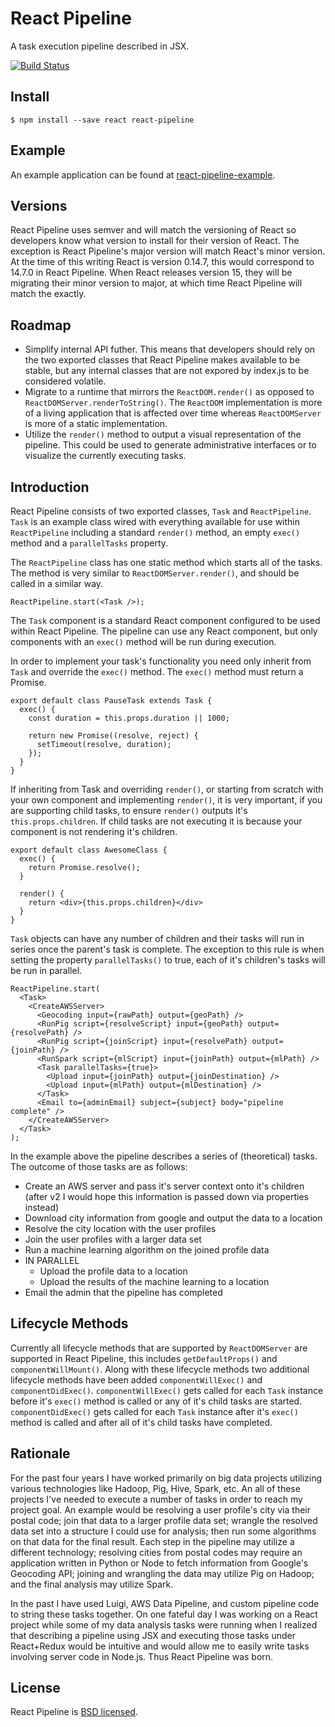 # React Pipeline

A task execution pipeline described in JSX.

[![Build Status](https://api.travis-ci.org/mbrio/react-pipeline.svg?branch=master)](https://travis-ci.org/mbrio/react-pipeline)

## Install

```
$ npm install --save react react-pipeline
```

## Example

An example application can be found at
[react-pipeline-example](https://github.com/mbrio/react-pipeline-example).

## Versions

React Pipeline uses semver and will match the versioning of React so developers
know what version to install for their version of React. The exception is React
Pipeline's major version will match React's minor version. At the time of this
writing React is version 0.14.7, this would correspond to 14.7.0 in React
Pipeline. When React releases version 15, they will be migrating their minor
version to major, at which time React Pipeline will match the exactly.

## Roadmap

- Simplify internal API futher. This means that developers should rely on the
  two exported classes that React Pipeline makes available to be stable, but
  any internal classes that are not expored by index.js to be considered
  volatile.
- Migrate to a runtime that mirrors the `ReactDOM.render()` as
  opposed to `ReactDOMServer.renderToString()`. The `ReactDOM` implementation is
  more of a living application that is affected over time whereas
  `ReactDOMServer` is more of a static implementation.
- Utilize the `render()` method to output a visual representation
  of the pipeline. This could be used to generate administrative interfaces or
  to visualize the currently executing tasks.

## Introduction

React Pipeline consists of two exported classes, `Task` and `ReactPipeline`.
`Task` is an example class wired with everything available for use within
`ReactPipeline` including a standard `render()` method, an empty `exec()` method
and a `parallelTasks` property.

The `ReactPipeline` class has one static method which starts all of the tasks.
The method is very similar to `ReactDOMServer.render()`, and should be called
in a similar way.

```
ReactPipeline.start(<Task />);
```

The `Task` component is a standard React component configured to be used within
React Pipeline. The pipeline can use any React component, but only components
with an `exec()` method will be run during execution.

In order to implement your task's functionality you need only inherit from
`Task` and override the `exec()` method.  The `exec()` method must return a Promise.

```
export default class PauseTask extends Task {
  exec() {
    const duration = this.props.duration || 1000;

    return new Promise((resolve, reject) {
      setTimeout(resolve, duration);
    });
  }
}
```

If inheriting from Task and overriding `render()`, or starting from scratch with
your own component and implementing `render()`, it is very important, if you are
supporting child tasks, to ensure `render()` outputs it's `this.props.children`.
If child tasks are not executing it is because your component is not rendering
it's children.

```
export default class AwesomeClass {
  exec() {
    return Promise.resolve();
  }

  render() {
    return <div>{this.props.children}</div>
  }
}
```

`Task` objects can have any number of children and their tasks will run in
series once the parent's task is complete. The exception to this rule is when
setting the property `parallelTasks()` to true, each of it's children's tasks
will be run in parallel.

```
ReactPipeline.start(
  <Task>
    <CreateAWSServer>
      <Geocoding input={rawPath} output={geoPath} />
      <RunPig script={resolveScript} input={geoPath} output={resolvePath} />
      <RunPig script={joinScript} input={resolvePath} output={joinPath} />
      <RunSpark script={mlScript} input={joinPath} output={mlPath} />
      <Task parallelTasks={true}>
        <Upload input={joinPath} output={joinDestination} />
        <Upload input={mlPath} output={mlDestination} />
      </Task>
      <Email to={adminEmail} subject={subject} body="pipeline complete" />
    </CreateAWSServer>
  </Task>
);
```

In the example above the pipeline describes a series of (theoretical) tasks.
The outcome of those tasks are as follows:

- Create an AWS server and pass it's server context onto it's children (after v2
  I would hope this information is passed down via properties instead)
- Download city information from google and output the data to a location
- Resolve the city location with the user profiles
- Join the user profiles with a larger data set
- Run a machine learning algorithm on the joined profile data
- IN PARALLEL
  - Upload the profile data to a location
  - Upload the results of the machine learning to a location
- Email the admin that the pipeline has completed

## Lifecycle Methods

Currently all lifecycle methods that are supported by `ReactDOMServer` are
supported in React Pipeline, this includes `getDefaultProps()` and
`componentWillMount()`. Along with these lifecycle methods two additional
lifecycle methods have been added `componentWillExec()` and
`componentDidExec()`.  `componentWillExec()` gets called for each `Task`
instance before it's `exec()` method is called or any of it's child tasks are
started. `componentDidExec()` gets called for each `Task` instance after it's
`exec()` method is called and after all of it's child tasks have completed.

## Rationale

For the past four years I have worked primarily on big data projects utilizing
various technologies like Hadoop, Pig, Hive, Spark, etc. An all of these
projects I've needed to execute a number of tasks in order to reach my project
goal. An example would be resolving a user profile's city via their postal code;
join that data to a larger profile data set; wrangle the resolved data set into
a structure I could use for analysis; then run some algorithms on that data for
the final result. Each step in the pipeline may utilize a different technology;
resolving cities from postal codes may require an application written in Python
or Node to fetch information from Google's Geocoding API; joining and wrangling
the data may utilize Pig on Hadoop; and the final analysis may utilize Spark.

In the past I have used Luigi, AWS Data Pipeline, and custom pipeline code to
string these tasks together. On one fateful day I was working on a React
project while some of my data analysis tasks were running when I realized that
describing a pipeline using JSX and executing those tasks under React+Redux
would be intuitive and would allow me to easily write tasks involving server
code in Node.js. Thus React Pipeline was born.

## License

React Pipeline is [BSD licensed](./LICENSE).
